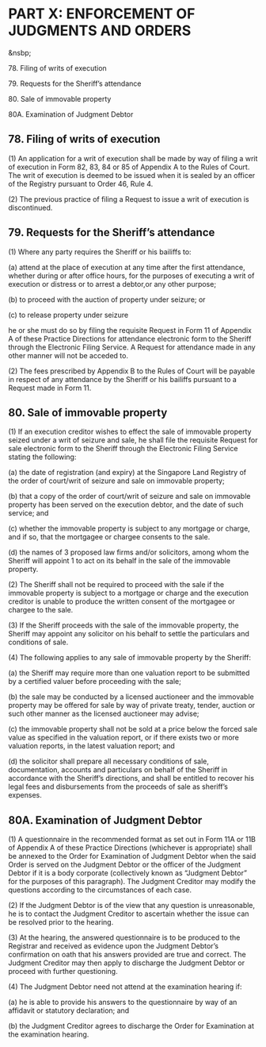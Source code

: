 # PART X: ENFORCEMENT OF JUDGMENTS AND ORDERS
&nsbp;

78\. Filing of writs of execution

79\. Requests for the Sheriff’s attendance

80\. Sale of immovable property

80A. Examination of Judgment Debtor

## 78. Filing of writs of execution

(1) An application for a writ of execution shall be made by way of
filing a writ of execution in Form 82, 83, 84 or 85 of Appendix A to the
Rules of Court. The writ of execution is deemed to be issued when it is
sealed by an officer of the Registry pursuant to Order 46, Rule 4.

(2) The previous practice of filing a Request to issue a writ of
execution is discontinued.

## 79\. Requests for the Sheriff’s attendance

(1) Where any party requires the Sheriff or his bailiffs to:

(a) attend at the place of execution at any time after the first
attendance, whether during or after office hours, for the purposes of
executing a writ of execution or distress or to arrest a debtor,or any
other purpose;

(b) to proceed with the auction of property under seizure; or

(c) to release property under seizure

he or she must do so by filing the requisite Request in Form 11 of
Appendix A of these Practice Directions for attendance electronic form
to the Sheriff through the Electronic Filing Service. A Request for
attendance made in any other manner will not be acceded to.

(2) The fees prescribed by Appendix B to the Rules of Court will be
payable in respect of any attendance by the Sheriff or his bailiffs
pursuant to a Request made in Form 11.

## 80. Sale of immovable property

(1) If an execution creditor wishes to effect the sale of immovable
property seized under a writ of seizure and sale, he shall file the
requisite Request for sale electronic form to the Sheriff through the
Electronic Filing Service stating the following:

(a) the date of registration (and expiry) at the Singapore Land Registry
of the order of court/writ of seizure and sale on immovable property;

(b) that a copy of the order of court/writ of seizure and sale on
immovable property has been served on the execution debtor, and the date
of such service; and

(c) whether the immovable property is subject to any mortgage or charge,
and if so, that the mortgagee or chargee consents to the sale.

(d) the names of 3 proposed law firms and/or solicitors, among whom the
Sheriff will appoint 1 to act on its behalf in the sale of the immovable
property.

(2) The Sheriff shall not be required to proceed with the sale if the
immovable property is subject to a mortgage or charge and the execution
creditor is unable to produce the written consent of the mortgagee or
chargee to the sale.

(3) If the Sheriff proceeds with the sale of the immovable property, the
Sheriff may appoint any solicitor on his behalf to settle the
particulars and conditions of sale.

(4) The following applies to any sale of immovable property by the
Sheriff:

(a) the Sheriff may require more than one valuation report to be
submitted by a certified valuer before proceeding with the sale;

(b) the sale may be conducted by a licensed auctioneer and the immovable
property may be offered for sale by way of private treaty, tender,
auction or such other manner as the licensed auctioneer may advise;

(c) the immovable property shall not be sold at a price below the forced
sale value as specified in the valuation report, or if there exists two
or more valuation reports, in the latest valuation report; and

(d) the solicitor shall prepare all necessary conditions of sale,
documentation, accounts and particulars on behalf of the Sheriff in
accordance with the Sheriff’s directions, and shall be entitled to
recover his legal fees and disbursements from the proceeds of sale as
sheriff’s expenses.

## 80A. Examination of Judgment Debtor

(1) A questionnaire in the recommended format as set out in Form 11A or
11B of Appendix A of these Practice Directions (whichever is
appropriate) shall be annexed to the Order for Examination of Judgment
Debtor when the said Order is served on the Judgment Debtor or the
officer of the Judgment Debtor if it is a body corporate (collectively
known as “Judgment Debtor” for the purposes of this paragraph). The
Judgment Creditor may modify the questions according to the
circumstances of each case.

(2) If the Judgment Debtor is of the view that any question is
unreasonable, he is to contact the Judgment Creditor to ascertain
whether the issue can be resolved prior to the hearing.

(3) At the hearing, the answered questionnaire is to be produced to the
Registrar and received as evidence upon the Judgment Debtor’s
confirmation on oath that his answers provided are true and correct. The
Judgment Creditor may then apply to discharge the Judgment Debtor or
proceed with further questioning.

(4) The Judgment Debtor need not attend at the examination hearing if:

(a) he is able to provide his answers to the questionnaire by way of an
affidavit or statutory declaration; and

(b) the Judgment Creditor agrees to discharge the Order for Examination
at the examination hearing.
